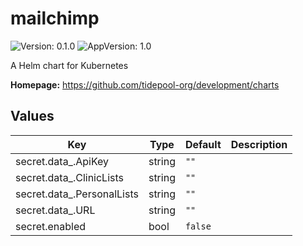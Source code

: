 # mailchimp

![Version: 0.1.0](https://img.shields.io/badge/Version-0.1.0-informational?style=flat-square) ![AppVersion: 1.0](https://img.shields.io/badge/AppVersion-1.0-informational?style=flat-square)

A Helm chart for Kubernetes

**Homepage:** <https://github.com/tidepool-org/development/charts>

## Values

| Key | Type | Default | Description |
|-----|------|---------|-------------|
| secret.data_.ApiKey | string | `""` |  |
| secret.data_.ClinicLists | string | `""` |  |
| secret.data_.PersonalLists | string | `""` |  |
| secret.data_.URL | string | `""` |  |
| secret.enabled | bool | `false` |  |
